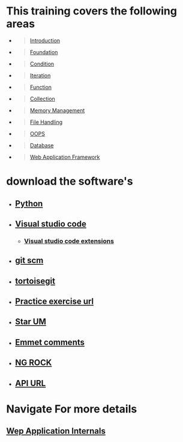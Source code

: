 # This training covers the following areas
* > [Introduction](/training_artifacts/Chaptor1-Introduction.pptx)
* > [Foundation](/training_artifacts/Chaptor2-Foundation.pptx)
* > [Condition](/training_artifacts/Chaptor3-Conditon.pptx)
* > [Iteration](/training_artifacts/Chaptor4-Ireration.pptx)
* > [Function](/training_artifacts/Chaptor5-Functions.pptx)
* > [Collection](/training_artifacts/Chaptor6-collections.pptx)
* > [Memory Management](/training_artifacts/Chaptor7-Memory-Management.pptx)
* > [File Handling](/training_artifacts/Chaptor8-Files.pptx)
* > [OOPS](/training_artifacts/Chaptor9-OOPS.pptx)
* > [Database](/training_artifacts/Chaptor3-Conditon.pptx)
* > [Web Application Framework](/training_artifacts/Chaptor10-Web-Introduction.pptx)

# download the software's

* ##  [Python](https://www.python.org/downloads/release/python-383/)
* ##  [Visual studio code](https://code.visualstudio.com/download)
  - ### [Visual studio code extensions](https://github.com/loyolastalin/CLI_Linux/blob/master/vscode_extentions.md)
* ## [git scm](https://git-scm.com/)
*  ##  [tortoisegit](https://tortoisegit.org/download/)
* ## [Practice exercise url](https://www.w3resource.com/python-exercises/python-basic-exercise-6.php)
* ## [Star UM](http://staruml.io/download)
* ## [Emmet comments](https://docs.emmet.io/cheat-sheet/)
* ## [NG ROCK](https://ngrok.com/download)
* ## [API URL](https://reqres.in/)

# Navigate For more details
## [Wep Application Internals](WebApplication.md)

